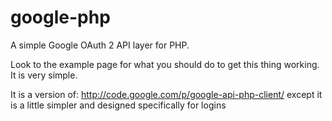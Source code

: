 google-php
==========

A simple Google OAuth 2 API layer for PHP.

Look to the example page for what you should do to get this thing working. It is very simple.

It is a version of: http://code.google.com/p/google-api-php-client/ except it is a little simpler and designed specifically for logins